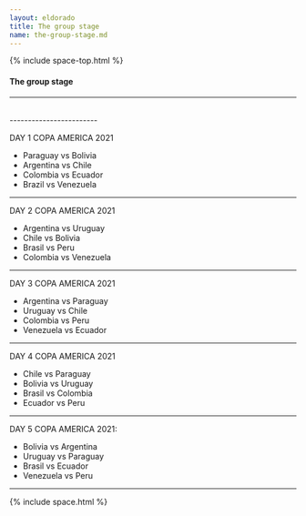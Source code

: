```yaml
---
layout: eldorado
title: The group stage
name: the-group-stage.md
---
```


{% include space-top.html %}

<h4>The group stage</h4>
<hr>
<br>
------------------------

DAY 1 COPA AMERICA 2021
 - Paraguay vs Bolivia
 - Argentina vs Chile
 - Colombia vs Ecuador
 - Brazil vs Venezuela
 
------------------------

DAY 2 COPA AMERICA 2021
 - Argentina vs Uruguay
 - Chile vs Bolivia
 - Brasil vs Peru
 - Colombia vs Venezuela

------------------------

DAY 3 COPA AMERICA 2021
 - Argentina vs Paraguay
 - Uruguay vs Chile
 - Colombia vs Peru
 - Venezuela vs Ecuador

------------------------

DAY 4 COPA AMERICA 2021
 - Chile vs Paraguay
 - Bolivia vs Uruguay
 - Brasil vs Colombia
 - Ecuador vs Peru

------------------------

DAY 5 COPA AMERICA 2021:
 - Bolivia vs Argentina
 - Uruguay vs Paraguay
 - Brasil vs Ecuador
 - Venezuela vs Peru

-------------------------

{% include space.html %}
